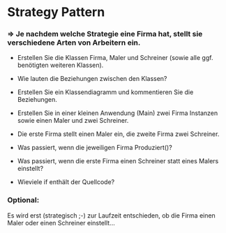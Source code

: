﻿# Strategy Pattern

### => Je nachdem welche Strategie eine Firma hat, stellt sie verschiedene Arten von Arbeitern ein.

- Erstellen Sie die Klassen Firma, Maler und Schreiner (sowie alle ggf. benötigten weiteren Klassen).
- Wie lauten die Beziehungen zwischen den Klassen?
- Erstellen Sie ein Klassendiagramm und kommentieren Sie die Beziehungen.

- Erstellen Sie in einer kleinen Anwendung (Main) zwei Firma Instanzen sowie einen Maler und zwei Schreiner.
- Die erste Firma stellt einen Maler ein, die zweite Firma zwei Schreiner.
- Was passiert, wenn die jeweiligen Firma Produziert()?
- Was passiert, wenn die erste Firma einen Schreiner statt eines Malers einstellt?
- Wieviele if enthält der Quellcode?


### Optional:
Es wird erst (strategisch ;-) zur Laufzeit entschieden, ob die Firma einen Maler oder einen Schreiner einstellt...

